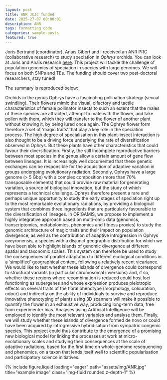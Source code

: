 ```yaml
---
layout: post
title: ANR JCJC funded
date: 2025-27-07 00:00:01
description: ANR 
tags: formatting code
categories: sample-posts
featured: true
---
```


Joris Bertrand (coordinator), Anaïs Gibert and I received an ANR PRC (collaborative research) to study speciation in *Ophrys* orchids.
You can look at Joris and Anaïs research [here](https://www.jorisbertrand.com/).
This project will tackle the challenge of population genomics of speciation in species with large genomes. We will focus on both SNPs and TEs. The funding should cover two post-doctoral researchers, stay tuned!

The summary is reproduced below:

Orchids in the genus Ophrys have a fascinating pollination strategy (sexual swindling). 
Their flowers mimic the visual, olfactory and tactile characteristics of female pollinator insects to such an extent that the males of these species are attracted, attempt to mate with the flower, and take pollen with them, which they will transfer to the flower of another plant without knowing it, by being lured once again. The Ophrys flower form therefore a set of ‘magic traits’ that play a key role in the speciation process. The high degree of specialisation in this plant-insect interaction is also thought to be a driving force underlying the rate of diversification observed in Ophrys. But these plants have other characteristics that could favour their diversification. Firstly, the still incomplete reproductive barriers between most species in the genus allow a certain amount of gene flow between lineages. It is increasingly well documented that these genetic exchanges can be responsible for the acquisition of adaptive variation in groups undergoing evolutionary radiation. Secondly, Ophrys have a large genome (> 5 Gbp) with a complex composition (more than 70% transposable elements) that could provide raw material for generating variation, a source of biological innovation, but the study of which represents a technical challenge. Ophrys therefore present a rare and perhaps unique opportunity to study the early stages of speciation right up to the most remarkable evolutionary radiations, by providing a biological system that combines three ingredients that are particularly favourable to the diversification of lineages. In ORIGAMIS, we propose to implement a highly integrative approach based on multi-omic data (genomics, transcriptomics, metabolomics, phenomics and fitness proxies) to study the genomic architecture of magic traits and their impact on population divergence, as well as the contribution of adaptive introgression in Ophrys aveyronensis, a species with a disjunct geographic distribution for which we have been able to highlight islands of genomic divergence at different spatial and taxonomic scales. This system can therefore be used to study the consequences of parallel adaptation to different ecological conditions in a ‘simplified’ geographical context, following a relatively recent vicariance. We would like to test whether these islands of divergence could correspond to structural variants (in particular chromosomal inversions) and, if so, whether these regions where recombination is reduced could host loci functioning as supergenes and whose expression produces pleiotropic effects on several traits of the floral phenotype (morphology, colouration, odour) and indirectly on the ability of individuals to survive and reproduce. Innovative phenotyping of plants using 3D scanners will make it possible to quantify the flower in an exhaustive way, producing long-term data, free from experimenter bias. Analyses using Artificial Intelligence will be employed to identify the most relevant variables and analyse them. Finally, we will study whether these islands of divergence formed de novo or could have been acquired by introgressive hybridisation from sympatric congenic species.
This project could thus contribute to the emergence of a promising new biological model for linking the processes at work at micro-evolutionary scales and studying their consequences at the scale of adaptive radiations, based for the first time on whole-genome resequencing and phenomics, on a taxon that lends itself well to scientific popularisation and participatory science initiatives.

<div class="row">
    <div class="col-sm-4 mt-3 mt-md-0">
        {% include figure.liquid loading="eager" path="assets/img/ANR.jpg" title="example image" class="img-fluid rounded z-depth-1" %}
    </div>
</div>

